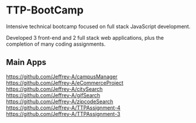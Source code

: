 # TTP-BootCamp
  
Intensive technical bootcamp focused on full stack JavaScript development.  

Developed 3 front-end and 2 full stack web applications, plus the completion of many coding assignments.  
  
 ## Main Apps
 https://github.com/Jeffrey-A/campusManager  
 https://github.com/Jeffrey-A/eCommerceProject  
 https://github.com/Jeffrey-A/citySearch  
 https://github.com/Jeffrey-A/gifSearch  
 https://github.com/Jeffrey-A/zipcodeSearch  
 https://github.com/Jeffrey-A/TTPAssignment-4  
 https://github.com/Jeffrey-A/TTPAssignment-3  
